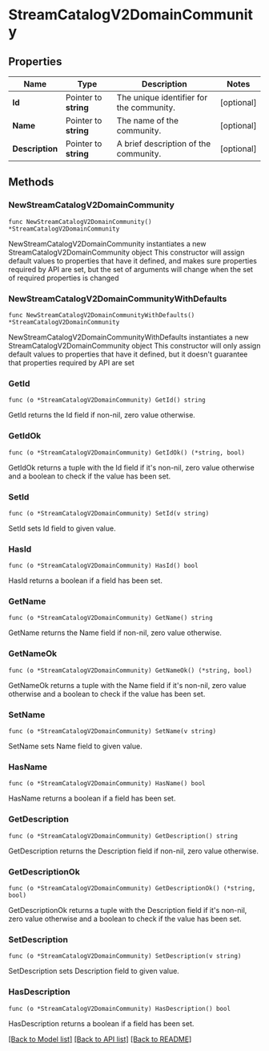 # StreamCatalogV2DomainCommunity

## Properties

Name | Type | Description | Notes
------------ | ------------- | ------------- | -------------
**Id** | Pointer to **string** | The unique identifier for the community. | [optional] 
**Name** | Pointer to **string** | The name of the community. | [optional] 
**Description** | Pointer to **string** | A brief description of the community. | [optional] 

## Methods

### NewStreamCatalogV2DomainCommunity

`func NewStreamCatalogV2DomainCommunity() *StreamCatalogV2DomainCommunity`

NewStreamCatalogV2DomainCommunity instantiates a new StreamCatalogV2DomainCommunity object
This constructor will assign default values to properties that have it defined,
and makes sure properties required by API are set, but the set of arguments
will change when the set of required properties is changed

### NewStreamCatalogV2DomainCommunityWithDefaults

`func NewStreamCatalogV2DomainCommunityWithDefaults() *StreamCatalogV2DomainCommunity`

NewStreamCatalogV2DomainCommunityWithDefaults instantiates a new StreamCatalogV2DomainCommunity object
This constructor will only assign default values to properties that have it defined,
but it doesn't guarantee that properties required by API are set

### GetId

`func (o *StreamCatalogV2DomainCommunity) GetId() string`

GetId returns the Id field if non-nil, zero value otherwise.

### GetIdOk

`func (o *StreamCatalogV2DomainCommunity) GetIdOk() (*string, bool)`

GetIdOk returns a tuple with the Id field if it's non-nil, zero value otherwise
and a boolean to check if the value has been set.

### SetId

`func (o *StreamCatalogV2DomainCommunity) SetId(v string)`

SetId sets Id field to given value.

### HasId

`func (o *StreamCatalogV2DomainCommunity) HasId() bool`

HasId returns a boolean if a field has been set.

### GetName

`func (o *StreamCatalogV2DomainCommunity) GetName() string`

GetName returns the Name field if non-nil, zero value otherwise.

### GetNameOk

`func (o *StreamCatalogV2DomainCommunity) GetNameOk() (*string, bool)`

GetNameOk returns a tuple with the Name field if it's non-nil, zero value otherwise
and a boolean to check if the value has been set.

### SetName

`func (o *StreamCatalogV2DomainCommunity) SetName(v string)`

SetName sets Name field to given value.

### HasName

`func (o *StreamCatalogV2DomainCommunity) HasName() bool`

HasName returns a boolean if a field has been set.

### GetDescription

`func (o *StreamCatalogV2DomainCommunity) GetDescription() string`

GetDescription returns the Description field if non-nil, zero value otherwise.

### GetDescriptionOk

`func (o *StreamCatalogV2DomainCommunity) GetDescriptionOk() (*string, bool)`

GetDescriptionOk returns a tuple with the Description field if it's non-nil, zero value otherwise
and a boolean to check if the value has been set.

### SetDescription

`func (o *StreamCatalogV2DomainCommunity) SetDescription(v string)`

SetDescription sets Description field to given value.

### HasDescription

`func (o *StreamCatalogV2DomainCommunity) HasDescription() bool`

HasDescription returns a boolean if a field has been set.


[[Back to Model list]](../README.md#documentation-for-models) [[Back to API list]](../README.md#documentation-for-api-endpoints) [[Back to README]](../README.md)


